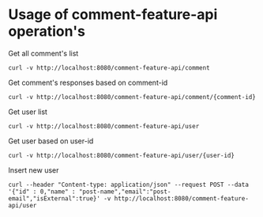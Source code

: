 # Usage of comment-feature-api operation's

Get all comment's list
```
curl -v http://localhost:8080/comment-feature-api/comment
```
Get comment's responses based on comment-id
```
curl -v http://localhost:8080/comment-feature-api/comment/{comment-id}
```
Get user list
```
curl -v http://localhost:8080/comment-feature-api/user
```
Get user based on user-id
```
curl -v http://localhost:8080/comment-feature-api/user/{user-id}
```
Insert new user
```
curl --header "Content-type: application/json" --request POST --data '{"id" : 0,"name" : "post-name","email":"post-email","isExternal":true}' -v http://localhost:8080/comment-feature-api/user
```

